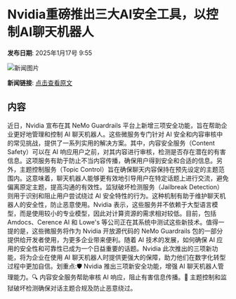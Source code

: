 # Nvidia重磅推出三大AI安全工具，以控制AI聊天机器人

**发布日期**: 2025年1月17号 9:55

![新闻图片](https://pic.chinaz.com/picmap/202010261720420670_6.jpg)

**新闻链接**: [点击查看原文](https://www.aibase.com/zh/news/14795)

## 内容

近日，Nvidia 宣布在其 NeMo Guardrails 平台上新增三项安全功能，旨在帮助企业更好地管理和控制 AI 聊天机器人。这些微服务专门针对 AI 安全和内容审核中的常见挑战，提供了一系列实用的解决方案。其中，内容安全服务（Content Safety）可以在 AI 响应用户之前，对其内容进行审核，检测是否存在潜在的有害信息。这项服务有助于防止不当内容传播，确保用户得到安全和合适的信息。另外，主题控制服务（Topic Control）旨在确保聊天内容保持在预先设定的主题范围内。这意味着，聊天机器人能够更有效地引导用户在特定话题上进行交流，避免偏离原定主题，提高沟通的有效性。监狱破坏检测服务（Jailbreak Detection）则用于识别和阻止用户尝试绕过 AI 安全特性的行为。这种机制有助于维护聊天机器人的安全性，防止恶意使用。Nvidia 表示，这些服务并不依赖于大型语言模型，而是使用较小的专业模型，因此对计算资源的需求相对较低。目前，包括 Amdocs、Cerence AI 和 Lowe's 等公司正在其系统中测试这些新技术。值得一提的是，这些微服务将作为 Nvidia 开放源代码的 NeMo Guardrails 包的一部分提供给开发者使用，为更多企业带来便利。随着 AI 技术的发展，如何确保 AI 应用的安全性和可靠性已成为一个日益重要的话题。Nvidia 此次推出的三项新功能，将为企业在使用 AI 聊天机器人时提供更强大的保障，助力他们在数字化转型过程中更加自信。划重点:🛡️ Nvidia 推出三项新安全功能，增强 AI 聊天机器人管理能力。🔍 内容安全服务帮助审核 AI 响应，阻止有害信息传播。💬 主题控制和监狱破坏检测确保对话主题合规及防止恶意绕过。
